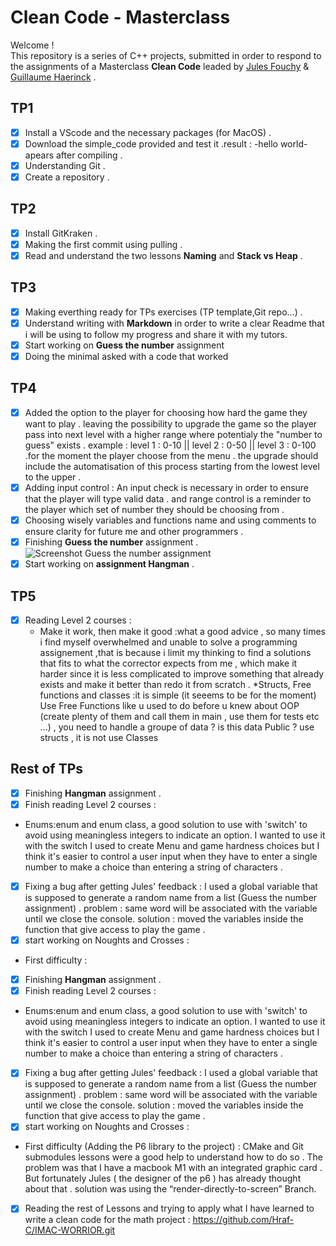 # Clean Code - Masterclass

Welcome !  
This repository is a series of C++ projects, submitted in order to respond to the assignments of a Masterclass **Clean Code** leaded by [Jules Fouchy](https://github.com/JulesFouchy) & [Guillaume Haerinck](https://github.com/guillaume-haerinck) .

## TP1
- [x] Install a VScode and the necessary packages (for MacOS) .
- [x] Download the simple_code provided and test it .result : -hello world- apears after compiling .
- [x] Understanding Git .
- [x] Create a repository .

## TP2
- [x] Install GitKraken .
- [x] Making the first commit using pulling .
- [x] Read and understand the two lessons **Naming** and **Stack vs Heap** .

## TP3
- [x] Making everthing ready for TPs exercises (TP template,Git repo...) .
- [x] Understand writing with **Markdown** in order to write a clear Readme that i will be using to follow my progress and share it with my tutors.
- [x] Start working on **Guess the number** assignment
- [x] Doing the minimal asked with a code that worked 

## TP4
- [x] Added the option to the player for choosing how hard the game they want to play . leaving the possibility to upgrade the game so the player pass into next level with a higher range where potentialy the "number to guess" exists . example : level 1 : 0-10 || level 2 : 0-50 || level 3 : 0-100 .for the moment the player choose from the menu . the upgrade should include the automatisation of this process starting from the lowest level to the upper .
- [x] Adding input control : An input check is necessary  in order to ensure that the player will type valid data . and range control is a reminder to the player which set of number they should be choosing from .
- [x] Choosing wisely variables and functions name and using comments to ensure clarity for future me and other programmers .
- [x] Finishing **Guess the number** assignment .  
 ![Screenshot Guess the number assignment](https://user-images.githubusercontent.com/25162712/156742995-016ef2af-e80e-4c38-a260-579857b48845.png)
- [x] Start working on **assignment Hangman**  .  

## TP5
- [x] Reading Level 2 courses :   
  * Make it work, then make it good :what a good advice , so many times i find myself overwhelmed and unable to solve a programming assignement ,that is because i limit my thinking to find a solutions that fits to what the corrector expects from me , which make it harder since it is less complicated to improve something that already exists and make it better than redo it from scratch .
   *Structs, Free functions and classes :it is simple (it seeems to be for the moment) Use Free Functions like u used to do before u knew about OOP (create plenty of them and call them in main , use them for tests etc ...) , you need to handle a groupe of data ? is this data Public ? use structs , it is not use Classes 

## Rest of TPs
- [x] Finishing **Hangman** assignment .
- [x] Finish reading Level 2 courses :
 * Enums:enum and enum class, a good solution to use with 'switch' to avoid using meaningless integers to indicate an option. I wanted to use it with the switch I used to create Menu and game hardness choices but I think it's easier to control a user input when they have to enter a single number to make a choice than entering a string of characters .
- [x] Fixing a bug after getting Jules' feedback : I used a global variable that is supposed to generate a random name from a list (Guess the number assignment) . problem : same word will be associated with the variable until we close the console. solution : moved the variables inside the function that give access to play the game .
- [x] start working on Noughts and Crosses :
 * First difficulty :  
 
- [x] Finishing **Hangman** assignment .
- [x] Finish reading Level 2 courses :
 * Enums:enum and enum class, a good solution to use with 'switch' to avoid using meaningless integers to indicate an option. I wanted to use it with the switch I used to create Menu and game hardness choices but I think it's easier to control a user input when they have to enter a single number to make a choice than entering a string of characters .
- [x] Fixing a bug after getting Jules' feedback : I used a global variable that is supposed to generate a random name from a list (Guess the number assignment) . problem : same word will be associated with the variable until we close the console. solution : moved the variables inside the function that give access to play the game .
- [x] start working on Noughts and Crosses :
 * First difficulty (Adding the P6 library to the project) : CMake and Git submodules lessons were a good help to understand how to do so . The problem was that I have a macbook M1 with an integrated graphic card . But fortunately Jules ( the designer of the p6 ) has already thought about that . solution was using the “render-directly-to-screen” Branch.
- [x] Reading the rest of Lessons and trying to apply what I have learned to write a clean code for the math project : https://github.com/Hraf-C/IMAC-WORRIOR.git



